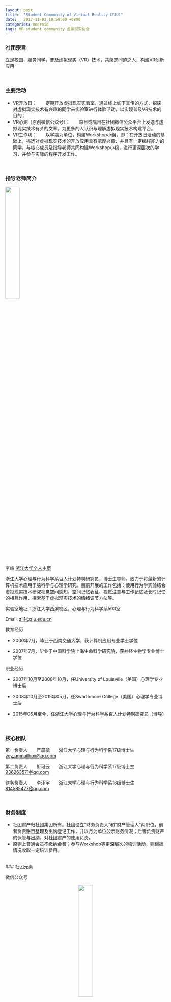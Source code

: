 ```yaml
---
layout: post
title:  "Student Community of Virtual Reality（ZJU)"
date:   2017-11-03 10:58:00 +0800
categories: Android
tags: VR student community 虚拟现实协会
---
```


### 社团宗旨

立足校园，服务同学，普及虚拟现实（VR）技术，共聚志同道之人，构建VR创新应用

<br/>

### 主要活动

* VR开放日：&emsp;&emsp;定期开放虚拟现实实验室，通过线上线下宣传的方式，招徕对虚拟现实技术有兴趣的同学来实验室进行体验活动，以实现普及VR技术的目的；
* VR心潮（原创微信公众号）：&emsp;&emsp;每日或隔日在社团微信公众平台上发送与虚拟现实技术有关的文章，为更多的人认识与理解虚拟现实技术构建平台。
* VR工作坊：&emsp;&emsp;以学期为单位，构建Workshop小组，即：在开放日活动的基础上，挑选对虚拟现实技术的开放应用具有浓厚兴趣、并具有一定编程能力的同学，与核心成员及指导老师共同构建Workshop小组，进行更深层次的学习，并参与实际的程序开发工作。

<br/>

### 指导老师简介
<img src="{{ site.url }}/assets/2017-03-10-Student-Community-of-Virtual-Reality--ZJU/Photo-of-Prof-Li.jpg" width="30%"/>


李峙 [浙江大学个人主页](https://person.zju.edu.cn/zhi)

浙江大学心理与行为科学系百人计划特聘研究员，博士生导师。致力于将最新的计算机技术应用于脑科学与心理学研究。目前开展的工作包括：使用行为学实验结合虚拟现实技术研究视觉空间感知、空间记忆表征、视觉注意与工作记忆及长时记忆的相互作用、探索基于虚拟现实技术的情绪调节方法等。

实验室地址：浙江大学西溪校区，心理与行为科学系503室

Email: <zli1@zju.edu.cn>

教育经历

* 2000年7月，毕业于西南交通大学，获计算机应用专业学士学位

* 2007年7月，毕业于中国科学院上海生命科学研究院，获神经生物学专业博士学位

 
职业经历

* 2007年10月至2008年10月，任University of Louisville（美国）心理学专业博士后

* 2008年10月至2015年05月，任Swarthmore College（美国）心理学专业博士后

* 2015年06月至今，任浙江大学心理与行为科学系百人计划特聘研究员（博导）

<br/>

### 核心团队

第一负责人&emsp;&emsp;严晨毓&emsp;&emsp;浙江大学心理与行为科学系17级博士生&emsp;&emsp;<ycy_qqmailbox@qq.com>

第二负责人&emsp;&emsp;忻可云&emsp;&emsp;浙江大学心理与行为科学系17级博士生&emsp;&emsp;<936263571@qq.com>

财务负责人&emsp;&emsp;李泽宇&emsp;&emsp;浙江大学心理与行为科学系16级博士生&emsp;&emsp;<814585477@qq.com>


<br/>

### 财务制度

* 社团财产归社团集团所有。社团设立“财务负责人”和“财产管理人”两职位，前者负责账目整理及出纳登记工作，并以月为单位公示财务情况；后者负责财产的保管与出纳，对社团财产的使用负责。
* 原则上普通会员不缴纳会费；参与Workshop等更深层次的培训活动，则根据情况收取一定培训费用。

<br/>
### 社团元素


微信公众号

<div align="center">
<img src="{{ site.url }}/assets/2017-03-10-Student-Community-of-Virtual-Reality--ZJU/Unicode-of-Wechat-Official-Accounts.jpg" width="30%" />
</div>
<br/>

会衫

<div align="center">
<img src="{{ site.url }}/assets/2017-03-10-Student-Community-of-Virtual-Reality--ZJU/Uniform.jpg" width="100%" />
</div>

开放日海报

<div align="center">
<img src="{{ site.url }}/assets/2017-03-10-Student-Community-of-Virtual-Reality--ZJU/Poster-of-Open-Day-01.jpg" width="50%" />
<img src="{{ site.url }}/assets/2017-03-10-Student-Community-of-Virtual-Reality--ZJU/Poster-of-Open-Day-02.jpg" width="50%" />
</div>
<br/>


纳新海报
<div align="center">
 <img src="{{ site.url }}/assets/2017-03-10-Student-Community-of-Virtual-Reality--ZJU/Poster-of-Recruitment-01.jpg" width="50%" />
 <img src="{{ site.url }}/assets/2017-03-10-Student-Community-of-Virtual-Reality--ZJU/Poster-of-Recruitment-02.jpg" width="50%" />
 <img src="{{ site.url }}/assets/2017-03-10-Student-Community-of-Virtual-Reality--ZJU/Poster-of-Recruitment-03.jpg" width="50%" />
 <img src="{{ site.url }}/assets/2017-03-10-Student-Community-of-Virtual-Reality--ZJU/Poster-of-Recruitment-04.jpg" width="50%" />
</div>
<br/>
